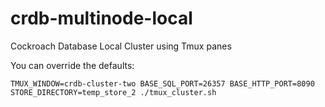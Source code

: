 # crdb-multinode-local
Cockroach Database Local Cluster using Tmux panes

You can override the defaults:
```
TMUX_WINDOW=crdb-cluster-two BASE_SQL_PORT=26357 BASE_HTTP_PORT=8090 STORE_DIRECTORY=temp_store_2 ./tmux_cluster.sh
```
